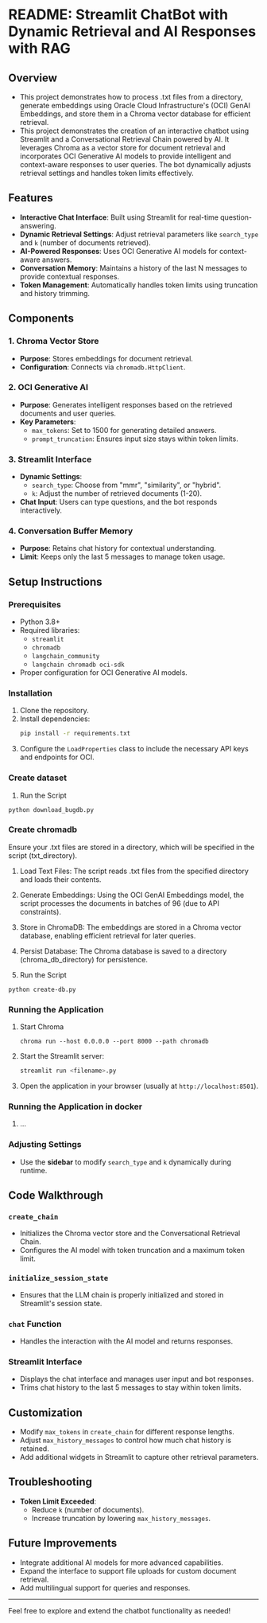# README: Streamlit ChatBot with Dynamic Retrieval and AI Responses with RAG

## Overview
- This project demonstrates how to process .txt files from a directory, generate embeddings using Oracle Cloud Infrastructure's (OCI) GenAI Embeddings, and store them in a Chroma vector database for efficient retrieval.
- This project demonstrates the creation of an interactive chatbot using Streamlit and a Conversational Retrieval Chain powered by AI. It leverages Chroma as a vector store for document retrieval and incorporates OCI Generative AI models to provide intelligent and context-aware responses to user queries. The bot dynamically adjusts retrieval settings and handles token limits effectively.

## Features
- **Interactive Chat Interface**: Built using Streamlit for real-time question-answering.
- **Dynamic Retrieval Settings**: Adjust retrieval parameters like `search_type` and `k` (number of documents retrieved).
- **AI-Powered Responses**: Uses OCI Generative AI models for context-aware answers.
- **Conversation Memory**: Maintains a history of the last N messages to provide contextual responses.
- **Token Management**: Automatically handles token limits using truncation and history trimming.

## Components
### 1. Chroma Vector Store
- **Purpose**: Stores embeddings for document retrieval.
- **Configuration**: Connects via `chromadb.HttpClient`.

### 2. OCI Generative AI
- **Purpose**: Generates intelligent responses based on the retrieved documents and user queries.
- **Key Parameters**:
  - `max_tokens`: Set to 1500 for generating detailed answers.
  - `prompt_truncation`: Ensures input size stays within token limits.

### 3. Streamlit Interface
- **Dynamic Settings**:
  - `search_type`: Choose from "mmr", "similarity", or "hybrid".
  - `k`: Adjust the number of retrieved documents (1-20).
- **Chat Input**: Users can type questions, and the bot responds interactively.

### 4. Conversation Buffer Memory
- **Purpose**: Retains chat history for contextual understanding.
- **Limit**: Keeps only the last 5 messages to manage token usage.

## Setup Instructions

### Prerequisites
- Python 3.8+
- Required libraries:
  - `streamlit`
  - `chromadb`
  - `langchain_community`
  - `langchain chromadb oci-sdk`
- Proper configuration for OCI Generative AI models.

### Installation
1. Clone the repository.
2. Install dependencies:
   ```bash
   pip install -r requirements.txt
   ```
3. Configure the `LoadProperties` class to include the necessary API keys and endpoints for OCI.

### Create dataset
1. Run the Script
```
python download_bugdb.py
```

### Create chromadb
Ensure your .txt files are stored in a directory, which will be specified in the script (txt_directory).

1. Load Text Files:
The script reads .txt files from the specified directory and loads their contents.

2. Generate Embeddings:
Using the OCI GenAI Embeddings model, the script processes the documents in batches of 96 (due to API constraints).

3. Store in ChromaDB:
The embeddings are stored in a Chroma vector database, enabling efficient retrieval for later queries.

4. Persist Database:
The Chroma database is saved to a directory (chroma_db_directory) for persistence.

5. Run the Script
```
python create-db.py
```

### Running the Application
1. Start Chroma
   ```
   chroma run --host 0.0.0.0 --port 8000 --path chromadb
   ```
3. Start the Streamlit server:
   ```bash
   streamlit run <filename>.py
   ```
4. Open the application in your browser (usually at `http://localhost:8501`).

### Running the Application in docker
1. ...
   
### Adjusting Settings
- Use the **sidebar** to modify `search_type` and `k` dynamically during runtime.

## Code Walkthrough

### `create_chain`
- Initializes the Chroma vector store and the Conversational Retrieval Chain.
- Configures the AI model with token truncation and a maximum token limit.

### `initialize_session_state`
- Ensures that the LLM chain is properly initialized and stored in Streamlit's session state.

### `chat` Function
- Handles the interaction with the AI model and returns responses.

### Streamlit Interface
- Displays the chat interface and manages user input and bot responses.
- Trims chat history to the last 5 messages to stay within token limits.

## Customization
- Modify `max_tokens` in `create_chain` for different response lengths.
- Adjust `max_history_messages` to control how much chat history is retained.
- Add additional widgets in Streamlit to capture other retrieval parameters.

## Troubleshooting
- **Token Limit Exceeded**:
  - Reduce `k` (number of documents).
  - Increase truncation by lowering `max_history_messages`.

## Future Improvements
- Integrate additional AI models for more advanced capabilities.
- Expand the interface to support file uploads for custom document retrieval.
- Add multilingual support for queries and responses.

---

Feel free to explore and extend the chatbot functionality as needed!

